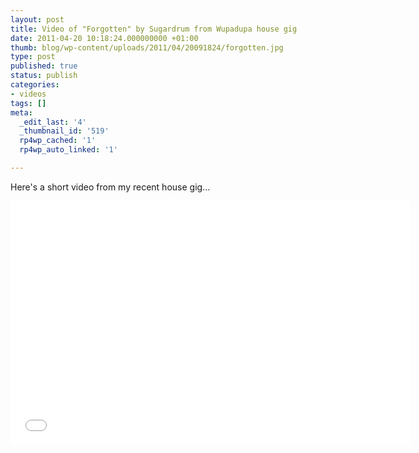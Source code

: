 ```yaml
---
layout: post
title: Video of "Forgotten" by Sugardrum from Wupadupa house gig
date: 2011-04-20 10:18:24.000000000 +01:00
thumb: blog/wp-content/uploads/2011/04/20091824/forgotten.jpg
type: post
published: true
status: publish
categories:
- videos
tags: []
meta:
  _edit_last: '4'
  _thumbnail_id: '519'
  rp4wp_cached: '1'
  rp4wp_auto_linked: '1'

---
```

<p>Here's a short video from my recent house gig...</p>

<div class="embed-responsive embed-responsive-16by9" id="videoPlayer"><iframe title="YouTube video player" width="640" height="390" src="//www.youtube.com/embed/oJXy4chqSOE" frameborder="0" allowfullscreen></iframe></div>
